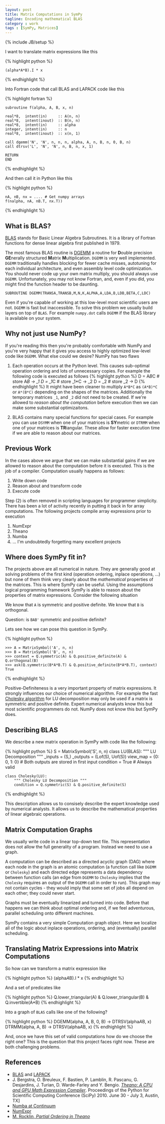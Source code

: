 ```yaml
---
layout: post
title: Matrix Computations in SymPy
tagline: Encoding mathematical BLAS
category : work 
tags : [SymPy, Matrices]
---
```

{% include JB/setup %}

I want to translate matrix expressions like this

{% highlight python %}

    (alpha*A*B).I * x

{% endhighlight %}

Into Fortran code that call BLAS and LAPACK code like this

{% highlight fortran %}

    subroutine f(alpha, A, B, x, n)

    real*8,  intent(in)     :: A(n, n)
    real*8,  intent(inout)  :: B(n, n)
    real*8,  intent(in)     :: alpha
    integer, intent(in)     :: n
    real*8,  intent(inout)  :: x(n, 1)

    call dgemm('N', 'N', n, n, n, alpha, A, n, B, n, 0, B, n)
    call dtrsv('L', 'N', 'N', n, B, n, x, 1)

    RETURN
    END

{% endhighlight %}

And then call it in Python like this

{% highlight python %}

    nA, nB, nx = .... # Get numpy arrays
    f(nalpha, nA, nB.T, nx.T)) 

{% endhighlight %}

What is BLAS?
-------------

[BLAS](http://en.wikipedia.org/wiki/BLAS) stands for Basic Linear Algebra Subroutines. It is a library of Fortran functions for dense linear algebra first published in 1979. 

The most famous BLAS routine is [DGEMM](http://www.netlib.org/blas/dgemm.f) a routine for **D**ouble precision **GE**nerally structured **M**atrix **M**ultiplication. `DGEMM` is very well implemented. `DGEMM` traditionally handles blocking for fewer cache misses, autotuning for each individual architecture, and even assembly level code optimization. You should never code up your own matrix multiply, you should always use `DGEMM`. Unfortunately, you may not know Fortran, and, even if you did, you might find the function header to be daunting.

    SUBROUTINE DGEMM(TRANSA,TRANSB,M,N,K,ALPHA,A,LDA,B,LDB,BETA,C,LDC)

Even if you're capable of working at this low-level most scientific users are not. `DGEMM` is fast but inaccessible. To solve this problem we usually build layers on top of `BLAS`. For example `numpy.dot` calls `DGEMM` if the BLAS library is available on your system.

Why not just use NumPy?
-----------------------

If you're reading this then you're probably comfortable with NumPy and you're very happy that it gives you access to highly optimized low-level code like `DGEMM`. What else could we desire? NumPy has two flaws

1.  Each operation occurs at the Python level. This causes sub-optimal operation ordering and lots of unnecessary copies. For example the following code is executed as follows
    {% highlight python %}
D = A*B*C # store A*B  -> _1
    D = _1*C  # store _1*C -> _2
    D = _2    # store _2   ->  D
    {% endhighlight %}
    It might have been cleaner to multiply `A*B*C` as `(A*B)*C` or `A*(B*C)` depending on the shapes of the matrices. Additionally the temporary matrices `_1`, and `_2` did not need to be created. If we're allowed to *reason about the computation* before execution then we can make some substantial optimizaitons. 

2.  BLAS contains many special functions for special cases. For example you can use `DSYMM` when one of your matrices is **SY**metric or `DTRMM` when one of your matrices is **TR**iangular. These allow for faster execution time if we are able to reason about our matrices. 

Previous Work
-------------

In the cases above we argue that we can make substantial gains if we are allowed to reason about the computation before it is executed. This is the job of a compiler. Computation usually happens as follows: 

1.  Write down code
2.  Reason about and transform code
3.  Execute code

Step (2) is often removed in scripting languages for programmer simplicity. There has been a lot of activity recently in putting it back in for array computations. The following projects compile array expressions prior to execution

1.  NumExpr
2.  Theano
3.  Numba
4.  ... I'm undoubtedly forgetting many excellent projects    

Where does SymPy fit in?
------------------------

The projects above are all numerical in nature. They are generally good at solving problems of the first kind (operation ordering, inplace operations, ...) but none of them think very clearly about the *mathematical* properties of the matrices. This is where SymPy can be useful. Using the assumptions logical programming framework SymPy is able to reason about the properties of matrix expressions. Consider the following situation

We know that `A` is symmetric and positive definite. We know that `B` is orthogonal. 

Question: is `BAB'` symmetric and positive definite?

Lets see how we can pose this question in SymPy.

{% highlight python %}

    >>> A = MatrixSymbol('A', n, n)
    >>> B = MatrixSymbol('B', n, n)
    >>> context = Q.symmetric(A) & Q.positive_definite(A) & Q.orthogonal(B)
    >>> ask(Q.symmetric(B*A*B.T) & Q.positive_definite(B*A*B.T), context)
    True

{% endhighlight %}

Positive-Definiteness is a very important property of matrix expressions. It strongly influences our choice of numerical algorithm. For example the fast [Cholesky algorithm](http://en.wikipedia.org/wiki/Cholesky) for LU decomposition may only be used if a matrix is symmetric and positive definite. Expert numerical analysts know this but most scientific programmers do not. NumPy does not know this but SymPy does.

Describing BLAS
-----------------

We describe a new matrix operation in SymPy with code like the following:

{% highlight python %}
    S = MatrixSymbol('S', n, n)
    class LU(BLAS):
        """ LU Decomposition """
        _inputs   = (S,)
        _outputs  = (Lof(S), Uof(S))
        view_map  = {0: 0, 1: 0} # Both outputs are stored in first input
        condition = True         # Always valid

    class Cholesky(LU):
        """ Cholesky LU Decomposition """
        condition = Q.symmetric(S) & Q.positive_definite(S)
{% endhighlight %}

This description allows us to consisely describe the expert knowledge used by numerical analysts. It allows us to describe the mathematical properties of linear algebraic operations.

Matrix Computation Graphs
-------------------------

We usually write code in a linear top-down text file. This representation does not allow the full generality of a program. Instead we need to use a graph.

A computation can be described as a directed acyclic graph (DAG) where each node in the graph is an atomic computation (a function call like `DGEMM` or `Cholesky`) and each directed edge represents a data dependency between function calls (an edge from `DGEMM` to `Cholesky` implies that the `Cholesky` requires an output of the `DGEMM` call in order to run). This graph may not contain cycles - they would imply that some set of jobs all depend on each other; they could never start.

Graphs must be eventually linearized and turned into code. Before that happens we can think about optimal ordering and, if we feel adventurous, parallel scheduling onto different machines. 

SymPy contains a very simple Computation graph object. Here we localize all of the logic about inplace operations, ordering, and (eventually) parallel scheduling.

Translating Matrix Expressions into Matrix Computations
-------------------------------------------------------

So how can we transform a matrix expression like 
    
{% highlight python %}
    (alpha*A*B).I * x
{% endhighlight %}

And a set of predicates like 

{% highlight python %}
    Q.lower_triangular(A) & Q.lower_triangular(B) & Q.invertible(A*B)
{% endhighlight %}

Into a graph of `BLAS` calls like one of the following?

{% highlight python %}
    DGEMM(alpha, A, B, 0, B) -> DTRSV(alpha*A*B, x)
    DTRMM(alpha, A, B)       -> DTRSV(alpha*A*B, x)
{% endhighlight %}

And, once we have this set of valid computations how do we choose the right one? This is the question that this project faces right now. These are both challenging problems.

References
----------

*   [BLAS](http://www.netlib.org/blas/) and [LAPACK](http://www.netlib.org/lapack/)
*   J. Bergstra, O. Breuleux, F. Bastien, P. Lamblin, R. Pascanu, G. Desjardins, J. Turian, D. Warde-Farley and Y. Bengio. [*Theano: A CPU and GPU Math Expression Compiler*](http://www.iro.umontreal.ca/~lisa/pointeurs/theano_scipy2010.pdf). Proceedings of the Python for Scientific Computing Conference (SciPy) 2010. June 30 - July 3, Austin, TX]
*   [Numba at Continuum](http://www.continuum.io/)
*   [NumExpr](http://code.google.com/p/numexpr/)
*   [M. Rocklin, *Partial Ordering in Theano*](http://matthewrocklin.com/pub/ordering/partial-orders.pdf)
